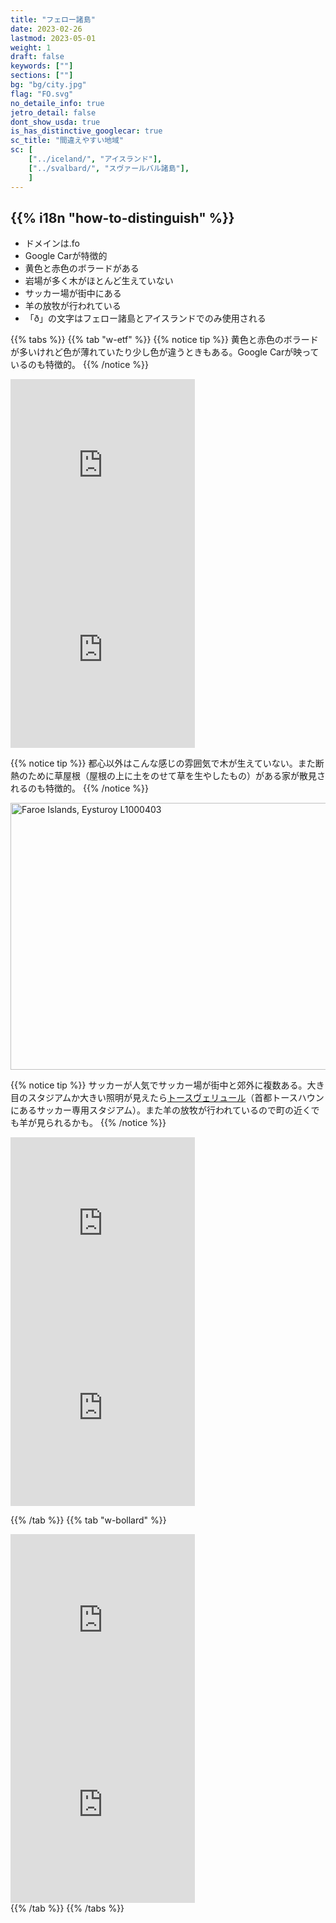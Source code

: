 ```yaml
---
title: "フェロー諸島"
date: 2023-02-26
lastmod: 2023-05-01
weight: 1
draft: false
keywords: [""]
sections: [""]
bg: "bg/city.jpg"
flag: "FO.svg"
no_detaile_info: true
jetro_detail: false
dont_show_usda: true
is_has_distinctive_googlecar: true
sc_title: "間違えやすい地域"
sc: [
    ["../iceland/", "アイスランド"],
    ["../svalbard/", "スヴァールバル諸島"],
    ]
---
```


<div class="main-desciption country-description">
    <h2 class="section-title">{{% i18n "how-to-distinguish" %}}</h2>
    <ul class="rule-list">
        <li>ドメインは<span class="quiz">.fo</span></li>
        <li>Google Carが特徴的</li>
        <li><span class="quiz">黄色と赤</span>色のボラードがある</li>
        <li>岩場が多く木が<span class="quiz">ほとんど生えていない</span></li>
        <li>サッカー場が街中にある</li>
        <li><span class="quiz">羊</span>の放牧が行われている</li>
        <li>「ð」の文字はフェロー諸島と<span class="quiz">アイスランド</span>でのみ使用される</li>
    </ul>
</div>

{{% tabs %}}
{{% tab "w-etf" %}}
{{% notice tip %}}
<span class="quiz">黄色と赤</span>色のボラードが多いけれど色が薄れていたり少し色が違うときもある。Google Carが映っているのも特徴的。
{{% /notice %}}
<div class="googlemap-if">
<iframe src="https://www.google.com/maps/embed?pb=!4v1686522276340!6m8!1m7!1sQpvdcmcJRmmnSc0nSNG5Vg!2m2!1d62.19685372054629!2d-7.009582268255052!3f238.3021315836842!4f-36.868432339819364!5f1.6057699554093054" width="295" height="295" style="border:0;" allowfullscreen="" loading="lazy" referrerpolicy="no-referrer-when-downgrade"></iframe>
<iframe src="https://www.google.com/maps/embed?pb=!4v1686522177547!6m8!1m7!1sLjkag8HlvXjT-XU7XEmHTw!2m2!1d62.27730718813169!2d-6.523590840672942!3f223.8866249376807!4f-38.692126244982276!5f1.8145091978729981" width="295" height="295" style="border:0;" allowfullscreen="" loading="lazy" referrerpolicy="no-referrer-when-downgrade"></iframe>
</div>

{{% notice tip %}}
都心以外はこんな感じの雰囲気で木が生えていない。また断熱のために草屋根（屋根の上に土をのせて草を生やしたもの）がある家が散見されるのも特徴的。
{{% /notice %}}
<div class="googlemap-if">
<a data-flickr-embed="true" href="https://www.flickr.com/photos/isabel_lucena/36702442524/" title="Faroe Islands, Eysturoy L1000403"><img src="https://live.staticflickr.com/4383/36702442524_6cd50405a8_z.jpg" width="640" height="427" alt="Faroe Islands, Eysturoy L1000403"/></a><script async src="//embedr.flickr.com/assets/client-code.js" charset="utf-8"></script>
</div>

{{% notice tip %}}
サッカーが人気でサッカー場が街中と郊外に複数ある。大き目のスタジアムか大きい照明が見えたら<a href="https://ja.wikipedia.org/wiki/%E3%83%88%E3%83%BC%E3%82%B9%E3%83%B4%E3%82%A7%E3%83%AA%E3%83%A5%E3%83%BC%E3%83%AB">トースヴェリュール</a>（首都トースハウンにあるサッカー専用スタジアム）。また羊の放牧が行われているので町の近くでも羊が見られるかも。
{{% /notice %}}
<div class="googlemap-if">
<iframe src="https://www.google.com/maps/embed?pb=!4v1683457590384!6m8!1m7!1s6qf2rGfi78Vu3m5YWXIckw!2m2!1d62.01032707197409!2d-6.762129365568686!3f206.10206228334448!4f-6.97613382324171!5f1.6718809919668423" width="295" height="295" style="border:0;" allowfullscreen="" loading="lazy" referrerpolicy="no-referrer-when-downgrade"></iframe>
<iframe src="https://www.google.com/maps/embed?pb=!4v1683457548991!6m8!1m7!1siPD5edNyvBSc0xOc8AsiXA!2m2!1d62.00537450983068!2d-6.788489508875637!3f86.24270163998844!4f-12.133047025273129!5f2.7792260170849925" width="295" height="295" style="border:0;" allowfullscreen="" loading="lazy" referrerpolicy="no-referrer-when-downgrade"></iframe>
</div>

{{% /tab %}}
{{% tab "w-bollard" %}}
<div class="googlemap-if">
<iframe src="https://www.google.com/maps/embed?pb=!4v1683456940846!6m8!1m7!1s8vt0f0xP1LFMO1NdmGHuWg!2m2!1d62.34167483857214!2d-6.555360000110078!3f30.6085019064917!4f-30.866470462954638!5f3.2887346902936843" width="295" height="295" style="border:0;" allowfullscreen="" loading="lazy" referrerpolicy="no-referrer-when-downgrade"></iframe>
<iframe src="https://www.google.com/maps/embed?pb=!4v1683549317088!6m8!1m7!1sMmn1x_rkCxPM9YqTtrjY8Q!2m2!1d62.05808983564778!2d-6.923287083314774!3f300.6214728933497!4f-37.99380046550717!5f3.325193203789971" width="295" height="295" style="border:0;" allowfullscreen="" loading="lazy" referrerpolicy="no-referrer-when-downgrade"></iframe>
</div>
{{% /tab %}}
{{% /tabs  %}}